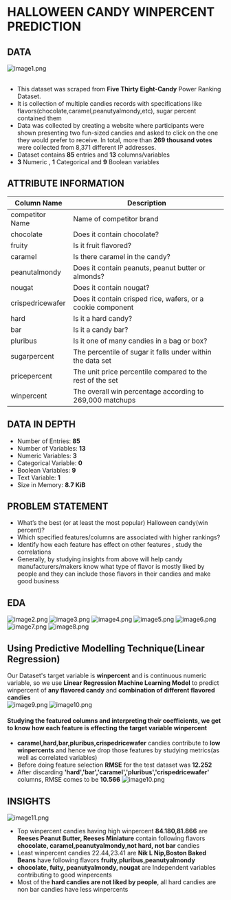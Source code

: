 # HALLOWEEN CANDY WINPERCENT PREDICTION
## DATA
![image1.png](images/halloweencandies.png)<br><br>
- This dataset was scraped from __Five Thirty Eight-Candy__ Power Ranking Dataset.
- It is collection  of multiple candies records with specifications like flavors(chocolate,caramel,peanutyalmondy,etc), sugar percent   contained them
- Data was collected by creating a website where participants were shown presenting two fun-sized candies and asked to click on the one they would prefer to receive. In total, more than __269 thousand votes__ were collected from 8,371 different IP addresses.
- Dataset contains __85__ entries and __13__ columns/variables
- __3__ Numeric , __1__ Categorical and __9__ Boolean variables<br>
## ATTRIBUTE INFORMATION
| Column Name   			| Description                                              		  |
| ------------- 			| --------------------------------------------------------------|                                            		
| competitor Name     | Name of competitor brand                                   	  | 
| chocolate        		| Does it contain chocolate?                     				        |  
| fruity          		| Is it fruit flavored?                                         | 
| caramel       			| Is there caramel in the candy?      							            |                                            
| peanutalmondy       | Does it contain peanuts, peanut butter or almonds?            |   
| nougat       				| Does it contain nougat?                                      	|
| crispedricewafer 		| Does it contain crisped rice, wafers, or a cookie component   |
| hard          			| Is it a hard candy?                                  			    |
| bar          				| Is it a candy bar?                                            |
| pluribus    				| Is it one of many candies in a bag or box?                    |
| sugarpercent				| The percentile of sugar it falls under within the data set  	|
| pricepercent 				| The unit price percentile compared to the rest of the set 	  |
| winpercent				  | The overall win percentage according to 269,000 matchups		  |<br>
## DATA IN DEPTH
- Number of Entries:     __85__
- Number of Variables:   __13__
- Numeric Variables:     __3__
- Categorical Variable:  __0__
- Boolean Variables:     __9__
- Text Variable:         __1__
- Size in Memory:      __8.7 KiB__
## PROBLEM STATEMENT
- What’s the best (or at least the most popular) Halloween candy(win percent)?
- Which specified features/columns are associated with higher rankings?
- Identify how each feature has effect on other features , study the correlations
- Generally, by studying insights from above will help candy manufacturers/makers know what type of flavor is mostly liked by people and they can include those flavors in their candies and make good business
## EDA
![image2.png](images/chocolatecount.png)
![image3.png](images/winpercentrange.png)
![image4.png](images/chocowinpercent.png)
![image5.png](images/peanutysugar.png)
![image6.png](images/peanutyprice.png)
![image7.png](images/peanutypairplot.png)
![image8.png](images/corr.png)<br>
## Using Predictive Modelling Technique(Linear Regression)
Our Dataset's target variable is __winpercent__ and is continuous numeric variable, so we use __Linear Regression Machine Learning Model__ to predict winpercent of __any flavored candy__ and __combination of different flavored candies__  
![image9.png](images/LR.png)
![image10.png](images/SLR.png)<br>
#### Studying the featured columns and interpreting their coefficients, we get to know how each feature is effecting the target variable __winpercent__
- __caramel,hard,bar,pluribus,crispedricewafer__ candies contribute to __low winpercents__ and hence we drop those features by studying metrics(as well as correlated variables)
- Before doing feature selection __RMSE__ for the test dataset was __12.252__
- After discarding __'hard','bar','caramel','pluribus','crispedricewafer'__ columns, RMSE comes to be __10.566__
![image10.png](images/regressioncurv.png)<br/>
## INSIGHTS
![image11.png](images/insight.png)<br/>
- Top winpercent candies having high winpercent __84.180,81.866__ are __Reeses Peanut Butter, Reeses Miniature__ contain following flavors
     __chocolate, caramel,peanutyalmondy,not hard, not bar__ candies
- Least winpercent candies 22.44,23.41 are __Nik L Nip,Boston Baked Beans__ have following flavors
     __fruity,pluribus,peanutyalmondy__
- __chocolate, fuity, peanutyalmondy, nougat__ are Independent variables contributing to good winpercents
- Most of the __hard candies are not liked by people__, all hard candies are non bar candies have less winpercents
